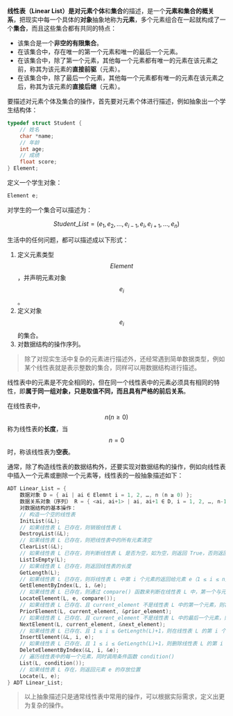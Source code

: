 **线性表（Linear List）**是对**元素个体**和**集合**的描述，是一个**元素和集合的概关系**，把现实中每一个具体的**对象**抽象地称为**元素**，多个元素组合在一起就构成了一个**集合**，而且这些集合都有共同的特点：

- 该集合是一个**非空的有限集合**。
- 在该集合中，存在唯一的第一个元素和唯一的最后一个元素。
- 在该集合中，除了第一个元素，其他每一个元素都有唯一的元素在该元素之前，称其为该元素的**直接前驱**（元素）。
- 在该集合中，除了最后一个元素，其他每一个元素都有唯一的元素在该元素之后，称其为该元素的**直接后继**（元素）。

要描述对元素个体及集合的操作，首先要对元素个体进行描述，例如抽象出一个学生结构体：

```c
typedef struct Student {
	// 姓名
    char *name;
    // 年龄
    int age;
    // 成绩
	float score;
} Element;
```

定义一个学生对象：

```c
Element e;
```

对学生的一个集合可以描述为：


$$
Student\_List=(e_{1},e_{2},...,e_{i-1},e_{i},e_{i+1},...,e_{n})
$$


生活中的任何问题，都可以描述成以下形式：

1. 定义元素类型 $$Element$$，并声明元素对象 $$e_i$$。
2. 定义对象 $$e_i$$ 的集合。
3. 对数据结构的操作序列。

> 除了对现实生活中复杂的元素进行描述外，还经常遇到简单数据类型，例如某个线性表就是表示整数的集合，同样可以用数据结构进行描述。

线性表中的元素是不完全相同的，但在同一个线性表中的元素必须具有相同的特性，即**属于同一组对象，只是取值不同，而且具有严格的前后关系**。

在线性表中，$$n(n{\geq}0)$$ 称为线性表的**长度**，当 $$n=0$$ 时，称该线性表为**空表**。

通常，除了构造线性表的数据结构外，还要实现对数据结构的操作，例如向线性表中插入一个元素或删除一个元素等，线性表的一般抽象描述如下：

```c
ADT Linear_List = {
	数据对象 D = { ai | ai ∈ Elemnt i = 1, 2, …, n (n ≥ 0) };
    数据关系对象（序列） R = { <ai, ai+1> | ai, ai+1 ∈ D, i = 1, 2, …, n-1 (n ≥ 0) };
    对数据结构的基本操作：
	// 构造一个空的线性表
    InitList(&L);
    // 如果线性表 L 已存在，则销毁线性表 L
    DestroyList(&L);
    // 如果线性表 L 已存在，则把线性表中的所有元素清空
    ClearList(&L);
    // 如果线性表 L 已存在，则判断线性表 L 是否为空，如为空，则返回 True，否则返回 False
    ListIsEmpty(L);
	// 如果线性表 L 已存在，则返回线性表的长度
    GetLength(L);
    // 如果线性表 L 已存在，则将线性表 L 中第 i 个元素的返回给元素 e（1 ≤ i ≤ n）
    GetElementByIndex(L, i, &e);
    // 如果线性表 L 已存在，则通过 compare() 函数来判断在线性表 L 中，第一个与元素 e 满足 compare() 条件的位置，如果不存在这样的元素，则返回 0
    LocateElement(L, e, compare());
    // 如果线性表 L 已存在、且 current_element 不是线性表 L 中的第一个元素，则将 current_element 的直接前驱返回给 prior_element，否则返回 Error
    PriorElement(L, current_element, &prior_element);
    // 如果线性表 L 已存在、且 current_element 不是线性表 L 中的最后一个元素，则将 current_element 的直接后继返回给 prior_element，否则返回 Error
    NextElement(L, current_element, &next_element);
    // 如果线性表 L 已存在、且 1 ≤ i ≤ GetLength(L)+1，则在线性表 L 的第 i 个位置之前插入新的数据元素 e，同时让线性表 L 的长度增加 1
    InsertElement(&L, i, e);
    // 如果线性表 L 已存在、且 1 ≤ i ≤ GetLength(L)+1，则删除线性表 L 的第 i 个元素，并将其返回给 e
    DeleteElementByIndex(&L, i, &e);
	// 遍历线性表中的每一个元素，同时调用条件函数 condition()
    List(L, condition());
    // 如果线性表 L 存在，则返回元素 e 的存放位置
    Locate(L, e);
} ADT Linear_List;
```

> 以上抽象描述只是通常线性表中常用的操作，可以根据实际需求，定义出更为复杂的操作。
